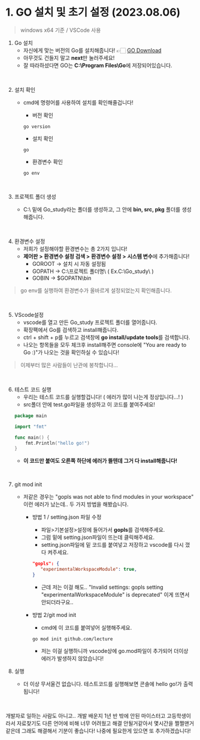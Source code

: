 # 1. GO 설치 및 초기 설정 (2023.08.06)
> windows x64 기준 / VSCode 사용

1. Go 설치
   * 자신에게 맞는 버전의 Go를 설치해줍니다! 👉🏻 [GO Download](https://go.dev/dl/)
   * 아무것도 건들지 말고 **next**만 눌러주세요!
   * 잘 따라하셨다면 GO는 **C:\Program Files\Go**에 저장되어있습니다.

</br>

2. 설치 확인
   * cmd에 명령어를 사용하여 설치를 확인해줄겁니다!
     * 버전 확인
      ```
      go version
      ```
      * 설치 확인
      ```
      go
      ```
      * 환경변수 확인
      ```
      go env
      ```

      </br>

3. 프로젝트 폴더 생성
   * C:\ 밑에 Go_study라는 폴더를 생성하고, 그 안에 **bin, src, pkg** 폴더를 생성해줍니다.

</br>
      
4. 환경변수 설정
   * 저희가 설정해야할 환경변수는 총 2가지 입니다!
   * **제어판 > 환경변수 설정 검색 > 환경변수 설정 > 시스템 변수**에 추가해줍니다!
     * GOROOT → 설치 시 자동 설정됨
     * GOPATH → C:\프로젝트 폴더명\ ( Ex.C:\Go_study\ )
     * GOBIN → $GOPATN\bin
  
> go env를 실행하여 환경변수가 올바르게 설정되었는지 확인해줍니다.

</br>

5. VScode설정
   * vscode를 열고 만든 Go_study 프로젝트 폴더를 열어줍니다.
   * 확장팩에서 Go를 검색하고 install해줍니다.
   * ctrl + shift + p를 누르고 검색창에 **go install/update tools**를 검색합니다.
   * 나오는 항목들을 모두 체크후 install해주면 console에 "You are ready to Go :)"가 나오는 것을 확인하실 수 있습니다!

> 이제부터 많은 사람들이 난관에 봉착합니다...

</br>

6. 테스트 코드 실행
   * 우리는 테스트 코드를 실행할겁니다! ( 에러가 많이 나는게 정상입니다...! )
   * src폴더 안에 test.go파일을 생성하고 이 코드를 붙여주세요!
   ```go
   package main

   import "fmt"

   func main() {
	   fmt.Println("hello go!")
   }
   ```
   * **이 코드만 붙여도 오른쪽 하단에 에러가 뜰텐데 그거 다 install해줍니다!**

</br>

7. git mod init
   * 저같은 경우는 "gopls was not able to find modules in your workspace" 이런 에러가 났는데.. 두 가지 방법을 해봤습니다.
     * 방법 1 / setting.json 파일 수정
         * 파일>기본설정>설정에 들어가서 **gopls**를 검색해주세요.
         * 그럼 밑에 setting.json파일이 뜨는데 클릭해주세요.
         * setting.json파일에 밑 코드를 붙여넣고 저장하고 vscode를 다시 껐다 켜주세요.
         ```json
         "gopls": {
            "experimentalWorkspaceModule": true,
         }
         ``` 
         * 근데 저는 이걸 해도.. "Invalid settings: gopls setting "experimentalWorkspaceModule" is deprecated" 이게 뜨면서 안되더라구요..
  
     * 방법 2/git mod init
       * cmd에 이 코드를 붙여넣어 실행해주세요.
       ```
       go mod init github.com/lecture
       ```
       * 저는 이걸 실행하니까 vscode상에 go.mod파일이 추가되어 더이상 에러가 발생하지 않았습니다!

8. 실행
   * 더 이상 무서울건 없습니다. 테스트코드를 실행해보면 콘솔에 hello go!가 출력됩니다!

</br>

개발자로 일하는 사람도 아니고.. 개발 배운지 1년 반 밖에 안된 마이스터고 고등학생이라서 자료찾기도 다른 언어에 비해 너무 어려웠고 해결 안될거같아서 몇시간을 쩔쩔맨거같은데 그래도 해결해서 기분이 좋습니다! 나중에 필요한게 있으면 또 추가하겠습니다!
